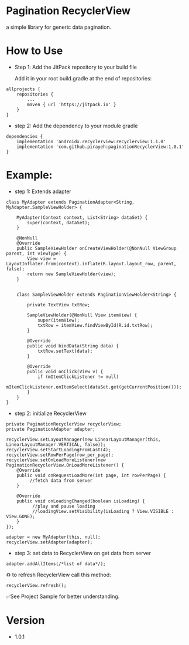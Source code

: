 # Pagination RecyclerView
a simple library for generic data pagination.



# How to Use

* Step 1: Add the JitPack repository to your build file

  Add it in your root build.gradle at the end of repositories:

```
allprojects {
    repositories {
        ...
        maven { url 'https://jitpack.io' }
    }
}
```

* step 2: Add the dependency to your module gradle 
```
dependencies {
    implementation 'androidx.recyclerview:recyclerview:1.1.0'
    implementation 'com.github.pirayeh:paginationRecyclerView:1.0.1'
}
```

# Example:

* step 1: Extends adapter

```
class MyAdapter extends PaginationAdapter<String, MyAdapter.SampleViewHolder> {

    MyAdapter(Context context, List<String> dataSet) {
        super(context, dataSet);
    }

    @NonNull
    @Override
    public SampleViewHolder onCreateViewHolder(@NonNull ViewGroup parent, int viewType) {
        View view = LayoutInflater.from(context).inflate(R.layout.layout_row, parent, false);
        return new SampleViewHolder(view);
    }


    class SampleViewHolder extends PaginationViewHolder<String> {

        private TextView txtRow;

        SampleViewHolder(@NonNull View itemView) {
            super(itemView);
            txtRow = itemView.findViewById(R.id.txtRow);
        }

        @Override
        public void bindData(String data) {
            txtRow.setText(data);
        }

        @Override
        public void onClick(View v) {
            if (mItemClickListener != null)
                mItemClickListener.onItemSelect(dataSet.get(getCurrentPosition()));
        }
    }
}
```


* step 2: initialize RecyclerView


```
private PaginationRecyclerView recyclerView;
private PaginationAdapter adapter;
```

```
recyclerView.setLayoutManager(new LinearLayoutManager(this, LinearLayoutManager.VERTICAL, false));
recyclerView.setStartLoadingFromLast(4);
recyclerView.setRowPerPage(row_per_page);
recyclerView.setOnLoadMoreListener(new PaginationRecyclerView.OnLoadMoreListener() {
    @Override
    public void onRequestLoadMore(int page, int rowPerPage) {
         //fetch data from server
    }

    @Override
    public void onLoadingChanged(boolean isLoading) {
          //play and pause loading
          //loadingView.setVisibility(isLoading ? View.VISIBLE : View.GONE);
    }
});

adapter = new MyAdapter(this, null);
recyclerView.setAdapter(adapter);
```

* step 3: set data to RecyclerView on get data from server
```
adapter.addAllItems(/*list of data*/);
```


♻ to refresh RecyclerView call this method:

```
recyclerView.refresh();
```

✅See Project Sample for better understanding.



# Version

* 1.0.1
